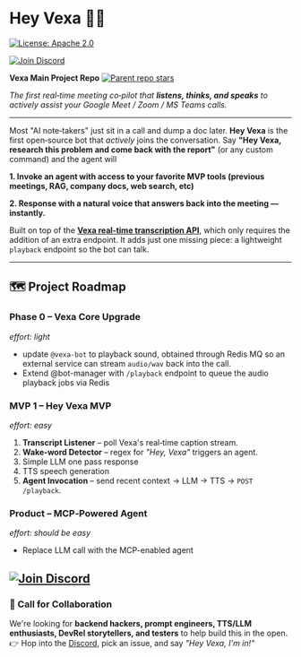 # Hey Vexa 👋🤖

[![License: Apache 2.0](https://img.shields.io/badge/License-Apache_2.0-blue.svg)](https://opensource.org/licenses/Apache-2.0)

[![Join Discord](https://img.shields.io/badge/Discord-Community-5865F2?style=flat-square&logo=discord&logoColor=white)](https://discord.gg/Ga9duGkVz9)

**Vexa Main Project Repo** [![Parent repo stars](https://img.shields.io/github/stars/Vexa-ai/vexa?style=social&label=⭐)](https://github.com/Vexa-ai/vexa/stargazers)


*The first real‑time meeting co‑pilot that **listens, thinks, and speaks** to actively assist your Google Meet / Zoom / MS Teams calls.*

---

Most "AI note‑takers" just sit in a call and dump a doc later. **Hey Vexa** is the first open‑source bot that *actively* joins the conversation.
Say **"Hey Vexa, research this problem and come back with the report"** (or any custom command) and the agent will 

**1. Invoke an agent with access to your favorite MVP tools (previous meetings, RAG, company docs, web search, etc)**

**2. Response with a natural voice that answers back into the meeting — instantly.**

Built on top of the **[Vexa real‑time transcription API](https://github.com/Vexa-ai/vexa)**, which only requires the addition of an extra endpoint. It adds just one missing piece: a lightweight `playback` endpoint so the bot can talk.

---

## 🗺️ Project Roadmap

### **Phase 0 – Vexa Core Upgrade**
*effort: light*

* update `@vexa-bot` to playback sound, obtained through Redis MQ so an external service can stream `audio/wav` back into the call.
* Extend @bot-manager with `/playback` endpoint to queue the audio playback jobs via Redis

### **MVP 1 – Hey Vexa MVP**
*effort: easy*

1. **Transcript Listener** – poll Vexa's real‑time caption stream.
2. **Wake‑word Detector** – regex for *"Hey, Vexa"* triggers an agent.
3. Simple LLM one pass response
4. TTS speech generation
5. **Agent Invocation** – send recent context → LLM → TTS → `POST /playback`.

### **Product – MCP‑Powered Agent**
*effort: should be easy*

* Replace LLM call with the MCP-enabled agent

[![Join Discord](https://img.shields.io/badge/Discord-Community-5865F2?style=flat-square&logo=discord&logoColor=white)](https://discord.gg/Ga9duGkVz9)
---

### 🤝 Call for Collaboration

We're looking for **backend hackers, prompt engineers, TTS/LLM enthusiasts, DevRel storytellers, and testers** to help build this in the open.
👉 Hop into the [Discord](https://discord.gg/Ga9duGkVz9), pick an issue, and say *"Hey Vexa, I'm in!"*
